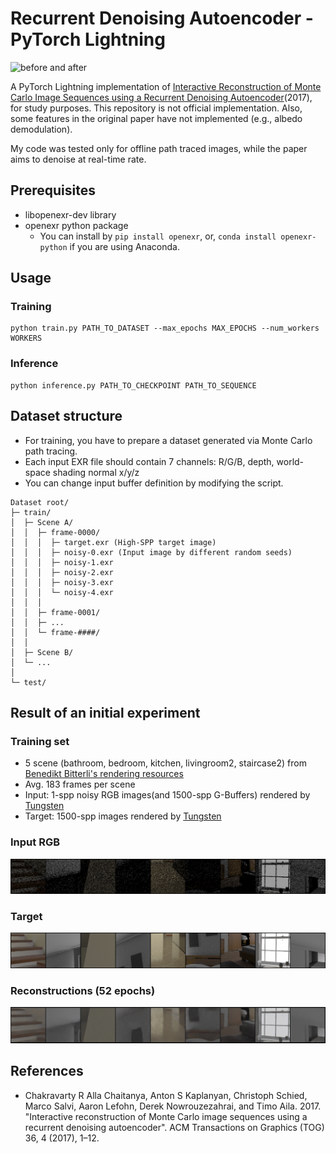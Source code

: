 # Recurrent Denoising Autoencoder - PyTorch Lightning

![before and after](./imgs/out.gif)

A PyTorch Lightning implementation of [Interactive Reconstruction of Monte Carlo Image Sequences using a Recurrent Denoising Autoencoder](https://research.nvidia.com/publication/interactive-reconstruction-monte-carlo-image-sequences-using-recurrent-denoising)(2017), for study purposes. This repository is not official implementation. Also, some features in the original paper have not implemented (e.g., albedo demodulation).

My code was tested only for offline path traced images, while the paper aims to denoise at real-time rate.

## Prerequisites

- libopenexr-dev library
- openexr python package
    - You can install by `pip install openexr`, or, `conda install openexr-python` if you are using Anaconda.

## Usage

### Training

```shell
python train.py PATH_TO_DATASET --max_epochs MAX_EPOCHS --num_workers WORKERS
```

### Inference

```shell
python inference.py PATH_TO_CHECKPOINT PATH_TO_SEQUENCE
```

## Dataset structure

- For training, you have to prepare a dataset generated via Monte Carlo path tracing.
- Each input EXR file should contain 7 channels: R/G/B, depth, world-space shading normal x/y/z
- You can change input buffer definition by modifying the script.

```shell
Dataset root/
├─ train/
│  ├─ Scene A/
│  │  ├─ frame-0000/
│  │  │  ├─ target.exr (High-SPP target image)
│  │  │  ├─ noisy-0.exr (Input image by different random seeds)
│  │  │  ├─ noisy-1.exr
│  │  │  ├─ noisy-2.exr
│  │  │  ├─ noisy-3.exr
│  │  │  └─ noisy-4.exr
│  │  │   
│  │  ├─ frame-0001/
│  │  ├─ ...
│  │  └─ frame-####/
│  │
│  ├─ Scene B/
│  └─ ...
│
└─ test/
```


## Result of an initial experiment

### Training set
- 5 scene (bathroom, bedroom, kitchen, livingroom2, staircase2) from [Benedikt Bitterli's rendering resources](https://benedikt-bitterli.me/resources/)
- Avg. 183 frames per scene
- Input: 1-spp noisy RGB images(and 1500-spp G-Buffers) rendered by [Tungsten](https://github.com/tunabrain/tungsten)
- Target: 1500-spp images rendered by [Tungsten](https://github.com/tunabrain/tungsten)

### Input RGB

![inputs](./imgs/input52.png)

### Target

![targets](./imgs/target52.png)

### Reconstructions (52 epochs)

![reconstructions](./imgs/recons52.png)

## References

- Chakravarty R Alla Chaitanya, Anton S Kaplanyan, Christoph Schied, Marco Salvi, Aaron Lefohn, Derek Nowrouzezahrai, and Timo Aila. 2017. "Interactive reconstruction of Monte Carlo image sequences using a recurrent denoising autoencoder". ACM Transactions on Graphics (TOG) 36, 4 (2017), 1–12.